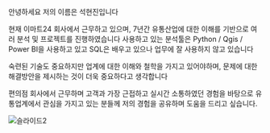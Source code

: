 안녕하세요
저의 이름은 석현진입니다 

현재 이마트24 회사에서 근무하고 있으며, 7년간 유통산업에 대한 이해를 기반으로 여러 분석 및 프로젝트를 진행하였습니다
사용하고 있는 분석툴은 Python / Qgis / Power BI을 사용하고 있고 SQL은 배우고 있으나 업무에 잘 사용하지 않고 있습니다

숙련된 기술도 중요하지만 업계에 대한 이해와 철학을 가지고 있어야하며, 문제에 대한 해결방안을 제시하는 것이 더욱 중요하다고 생각합니다

편의점 회사에서 근무하며 고객과 가장 근접하고 실시간 소통하였던 경험을 바탕으로 유통업계에서 관심을 가지고 있는 분들께 
저의 경험을 공유하며 도움을 드리고 싶습니다.


![슬라이드2](https://github.com/hyujin89/hyunjin89/assets/147614902/19c7e026-5b19-4dbe-b2e1-722df90d48f0)
